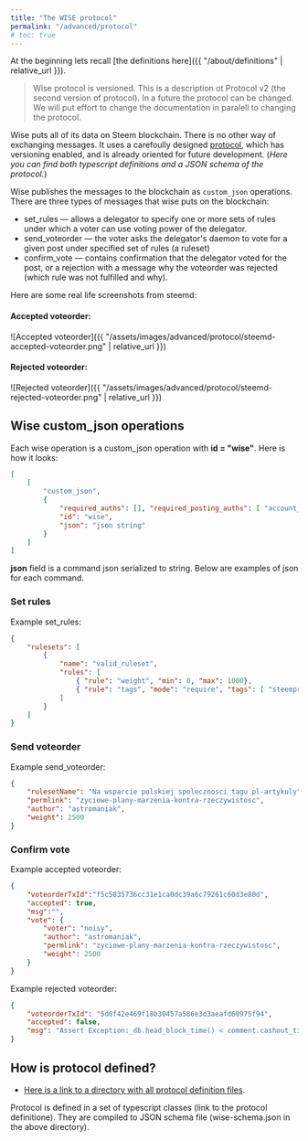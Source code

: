 ```yaml
---
title: "The WISE protocol"
permalink: "/advanced/protocol"
# toc: true
---
```


At the beginning lets recall [the definitions here]({{ "/about/definitions" | relative_url }}).

> Wise protocol is versioned. This is a description ot Protocol v2 (the second version of protocol).
> In a future the protocol can be changed. We will put effort to change the documentation in paralell to changing the protocol.

Wise puts all of its data on Steem blockchain. There is no other way of exchanging messages. It uses a carefoully designed [protocol](https://github.com/noisy-witness/steem-wise-core/tree/master/src/protocol/versions), which has versioning enabled, and is already oriented for future development. (*Here you can find both typescript definitions and a JSON schema of the protocol.*)

Wise publishes the messages to the blockchain as `custom_json` operations. There are three types of messages that wise puts on the blockchain:

- set_rules — allows a delegator to specify one or more sets of rules under which a voter can use voting power of the delegator.
- send_voteorder — the voter asks the delegator's daemon to vote for a given post under specified set of rules (a ruleset)
- confirm_vote — contains confirmation that the delegator voted for the post, or a rejection with a message why the voteorder was rejected (which rule was not fulfilled and why).

Here are some real life screenshots from steemd:


#### Accepted voteorder:
![Accepted voteorder]({{ "/assets/images/advanced/protocol/steemd-accepted-voteorder.png" | relative_url }})



#### Rejected voteorder:
![Rejected voteorder]({{ "/assets/images/advanced/protocol/steemd-rejected-voteorder.png" | relative_url }})



## Wise custom_json operations

Each wise operation is a custom_json operation with **id = "wise"**. Here is how it looks:
```json
[
    [
        "custom_json",
        {
            "required_auths": [], "required_posting_auths": [ "account_name" ],
            "id": "wise",
            "json": "json string"
        }
    ]
]
```
**json** field is a command json serialized to string. Below are examples of json for each command.



### Set rules
Example set_rules:
```json
{
    "rulesets": [
        {
            "name": "valid_ruleset",
            "rules": [
                { "rule": "weight", "min": 0, "max": 1000},
                { "rule": "tags", "mode": "require", "tags": [ "steemprojects" ]}
            ]
        }
    ]
}
```



### Send voteorder

Example send_voteorder:
```json
{
    "rulesetName": "Na wsparcie polskiej spolecznosci tagu pl-artykuly",
    "permlink": "zyciowe-plany-marzenia-kontra-rzeczywistosc",
    "author": "astromaniak",
    "weight": 2500
}
```



### Confirm vote

Example accepted voteorder:
```json
{
    "voteorderTxId":"f5c5835736cc31e1ca0dc39a6c79261c60d3e80d",
    "accepted": true,
    "msg":"",
    "vote": {
        "voter": "noisy",
        "author": "astromaniak",
        "permlink": "zyciowe-plany-marzenia-kontra-rzeczywistosc",
        "weight": 2500
    }
}

```

Example rejected voteorder:
```json
{
    "voteorderTxId": "5d0f42e469f18b30457a586e3d3aeafd60975f94",
    "accepted": false,
    "msg": "Assert Exception:_db.head_block_time() < comment.cashout_time - STEEM_UPVOTE_LOCKOUT_HF17: Cannot increase payout within last twelve hours before payout."
}

```



## How is protocol defined?

- [Here is a link to a directory with all protocol definition files](https://github.com/noisy-witness/steem-wise-core/tree/master/src/protocol/versions/v2).

Protocol is defined in a set of typescript classes (link to the protocol definitione). They are compiled to JSON schema file (wise-schema.json in the above directory).

